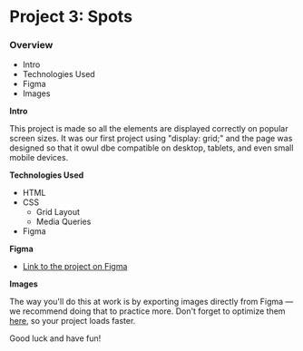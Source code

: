 # Project 3: Spots

### Overview

- Intro
- Technologies Used
- Figma
- Images

**Intro**

This project is made so all the elements are displayed correctly on popular screen sizes. It was our first project using "display: grid;" and the page was designed so that it owul dbe compatible on desktop, tablets, and even small mobile devices.

**Technologies Used**

- HTML
- CSS
  - Grid Layout
  - Media Queries
- Figma

**Figma**

- [Link to the project on Figma](https://www.figma.com/file/BBNm2bC3lj8QQMHlnqRsga/Sprint-3-Project-%E2%80%94-Spots?type=design&node-id=2%3A60&mode=design&t=afgNFybdorZO6cQo-1)

**Images**

The way you'll do this at work is by exporting images directly from Figma — we recommend doing that to practice more. Don't forget to optimize them [here](https://tinypng.com/), so your project loads faster.

Good luck and have fun!
